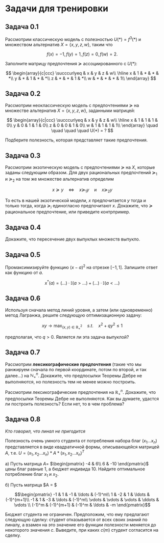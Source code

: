 # Задачи для тренировки

## Задача 0.1
Рассмотрим классическую модель с полезностью $U(\ast) = f^3(\ast)$ и множеством альтернатив $X = \{x, y, z, w\}$, таким что 

$$f(x) = -1, f(y) = 1, f(z) = 0, f(w) = 2.$$ 

Заполните матрицу предпочтения $\succcurlyeq$ ассоциированного с $U(\ast)$:

$$ 
\begin{array}{c|ccc}
 \succcurlyeq & x & y & z & w\\
\hline
x  & 1  & * & * & *\\
y  & *  & 1 & * & *\\
z  & *  & *  & 1 & *\\
w & *  & * & * & 1\\
\end{array}
$$

## Задача 0.2
Рассмотрим неоклассическую модель с предпочтениями $\succcurlyeq$ на множестве альтернатив $X = \{x, y, z, w\}$, заданными матрицей:

$$ 
\begin{array}{c|ccc}
 \succcurlyeq & x & y & z & w\\
\hline
x  & 1  & 1 & 1 & 0\\
y  & 0  & 1 & 1 & 0\\
z  & 0  & 0  & 1 & 0\\
w & 1  & 1 & 1 & 1\\
\end{array} \quad \quad \quad \quad U(*) = ?
$$

Подберите полезность, которая представляет такие предпочтения.

## Задача 0.3

Рассмотрим экзотическую модель с предпочтениями $\succcurlyeq$ на $X$, которые заданы следующим образом. Для двух рациональных предпочтений $\succcurlyeq_1$ и $\succcurlyeq_2$ на том же множестве альтернатив определим

$$ x \succcurlyeq y \quad \Leftrightarrow \quad x \succcurlyeq_1 y \quad \text{и} \quad x \succcurlyeq_2 y$$ 

То есть в нашей экзотической модели, $x$ предпочитается $y$ тогда и только тогда, когда $\succcurlyeq_i$ единогласно предпочитают $x$. Докажите, что $\succcurlyeq$ рациональное предпочтение, или приведите контрпример.

## Задача 0.4

Докажите, что пересечение двух выпуклых множеств выпукло.

## Задача 0.5

Промаксимизируйте функцию $(x-a)^2$ на отрезке $[-1,1]$. Запишите ответ как функцию от $а$.

$$ 
x^{\ast}(a) = (\ldots)\cdot \mathbb{I}(a> \ldots) +  (\ldots) \cdot \mathbb{I}(a< \ldots)
$$

## Задача 0.6

Используя сначала метод линий уровня, а затем (или одновременно) метод Лагранжа, решите следующую оптимизационную задачу:

$$ 
x y \to \max_{(x,y) \in \mathbb{R}^2_{+}} \quad s.t. \quad x^2 + q y^2 \leqslant 1
$$

предполагая, что $q>0$. Является ли эта задача выпуклой?

## Задача 0.7

Рассмотрим **лексикографические предпочтения** (такие что мы ранжируем сначала по первой координате, потом по второй, и так далее...) на $\mathbb{N}^n_{+}$. Докажите, что предпосылки Теоремы Дебре не выполняются, но полезность тем не менее можно построить.

Рассмотрим лексикографические предпочтения  на $\mathbb{R}^n_{+}$. Докажите, что предпосылки Теоремы Дебре не выполняются. Как вы думаете, удастся ли построить полезность? Если нет, то в чем проблема?

## Задача 0.8

*Кто говорил, что линал не пригодится*

Полезность очень умного студента от потребления набора благ $(x_1 \ldots x_n)$ представляется в виде квадратичной формы, описывающейся матрицей $A$, т.е. $U = (x_1, x_2 \ldots x_n) * A * (x_1, x_2 \ldots x_n)^T$

а) Пусть матрица $A =$
$\begin{pmatrix}
-4 & 6\\
6 & -10
\end{pmatrix}$
цены благ равные 1, а бюджет индивида 10. Найдите оптимальное потребление благ $x_1$ и $x_2$.

б) Пусть матрица $A = $

$$\begin{pmatrix}
-1 & 1 & -1 & \ldots & (-1)^m\\
1 & -2 & 1 & \ldots & (-1)^{m+1}\\
-1 & 1 & -3 & \ldots & (-1)^m\\
\vdots & \vdots & \vdots & \ddots & \vdots \\
(-1)^m & (-1)^{m+1} & (-1)^m & \ldots & -m
\end{pmatrix}$$

Бюджет студента не ограничен. Предположим, что ему предлагают следующую сделку: студент отказывается от всех своих знаний по линалу, а взамен на это значение его функции полезности меняется до некоторого значения $c$. Выведите, при каких $c(m)$ студент согласится на сделку.